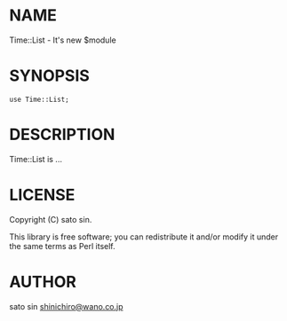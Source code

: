 # NAME

Time::List - It's new $module

# SYNOPSIS

    use Time::List;

# DESCRIPTION

Time::List is ...

# LICENSE

Copyright (C) sato sin.

This library is free software; you can redistribute it and/or modify
it under the same terms as Perl itself.

# AUTHOR

sato sin <shinichiro@wano.co.jp>
